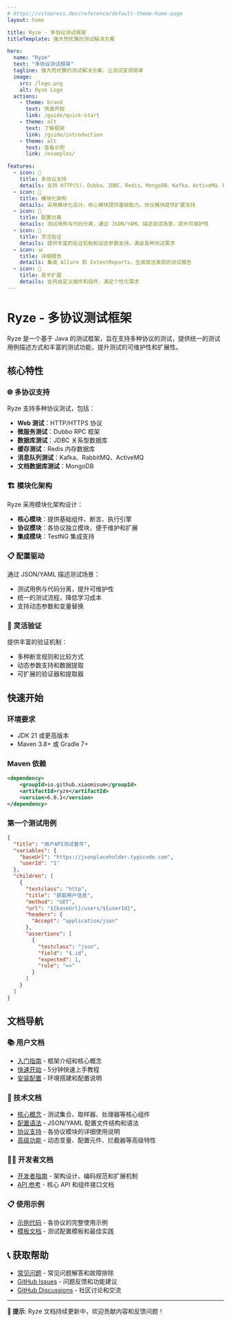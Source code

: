 ```yaml
---
# https://vitepress.dev/reference/default-theme-home-page
layout: home

title: Ryze - 多协议测试框架
titleTemplate: 强大而优雅的测试解决方案

hero:
  name: "Ryze"
  text: "多协议测试框架"
  tagline: 强大而优雅的测试解决方案，让测试变得简单
  image:
    src: /logo.png
    alt: Ryze Logo
  actions:
    - theme: brand
      text: 快速开始
      link: /guide/quick-start
    - theme: alt
      text: 了解框架
      link: /guide/introduction
    - theme: alt
      text: 查看示例
      link: /examples/

features:
  - icon: 🚀
    title: 多协议支持
    details: 支持 HTTP(S)、Dubbo、JDBC、Redis、MongoDB、Kafka、ActiveMQ、RabbitMQ 等多种协议测试
  - icon: 🧩
    title: 模块化架构
    details: 采用模块化设计，核心模块提供基础能力，协议模块提供扩展支持
  - icon: 📝
    title: 配置分离
    details: 测试用例与代码分离，通过 JSON/YAML 描述测试场景，提升可维护性
  - icon: 🔧
    title: 灵活验证
    details: 提供丰富的验证机制和动态参数支持，满足各种测试需求
  - icon: 📊
    title: 详细报告
    details: 集成 Allure 和 ExtentReports，生成简洁美观的测试报告
  - icon: 🔌
    title: 易于扩展
    details: 支持自定义插件和组件，满足个性化需求
---
```


# Ryze - 多协议测试框架

Ryze 是一个基于 Java 的测试框架，旨在支持多种协议的测试，提供统一的测试用例描述方式和丰富的测试功能，提升测试的可维护性和扩展性。

## 核心特性

### 🌐 多协议支持
Ryze 支持多种协议测试，包括：
- **Web 测试**：HTTP/HTTPS 协议
- **微服务测试**：Dubbo RPC 框架
- **数据库测试**：JDBC 关系型数据库
- **缓存测试**：Redis 内存数据库
- **消息队列测试**：Kafka、RabbitMQ、ActiveMQ
- **文档数据库测试**：MongoDB

### 🏗️ 模块化架构
Ryze 采用模块化架构设计：
- **核心模块**：提供基础组件、断言、执行引擎
- **协议模块**：各协议独立模块，便于维护和扩展
- **集成模块**：TestNG 集成支持

### 📋 配置驱动
通过 JSON/YAML 描述测试场景：
- 测试用例与代码分离，提升可维护性
- 统一的测试流程，降低学习成本
- 支持动态参数和变量替换

### 🧪 灵活验证
提供丰富的验证机制：
- 多种断言规则和比较方式
- 动态参数支持和数据提取
- 可扩展的验证器和提取器

## 快速开始

### 环境要求
- JDK 21 或更高版本
- Maven 3.8+ 或 Gradle 7+

### Maven 依赖
```xml
<dependency>
    <groupId>io.github.xiaomisum</groupId>
    <artifactId>ryze</artifactId>
    <version>6.0.1</version>
</dependency>
```

### 第一个测试用例
```json
{
  "title": "用户API测试套件",
  "variables": {
    "baseUrl": "https://jsonplaceholder.typicode.com",
    "userId": "1"
  },
  "children": [
    {
      "testclass": "http",
      "title": "获取用户信息",
      "method": "GET",
      "url": "${baseUrl}/users/${userId}",
      "headers": {
        "Accept": "application/json"
      },
      "assertions": [
        {
          "testclass": "json",
          "field": "$.id",
          "expected": 1,
          "rule": "=="
        }
      ]
    }
  ]
}
```

## 文档导航

### 📚 用户文档
- [入门指南](/guide/introduction) - 框架介绍和核心概念
- [快速开始](/guide/quick-start) - 5分钟快速上手教程
- [安装配置](/guide/installation) - 环境搭建和配置说明

### 🔧 技术文档
- [核心概念](/guide/concepts/) - 测试集合、取样器、处理器等核心组件
- [配置语法](/guide/configuration/) - JSON/YAML 配置文件结构和语法
- [协议支持](/guide/protocols/) - 各协议模块的详细使用说明
- [高级功能](/guide/advanced/) - 动态变量、配置元件、拦截器等高级特性

### 👨‍💻 开发者文档
- [开发者指南](/developer/) - 架构设计、编码规范和扩展机制
- [API 参考](/developer/api/) - 核心 API 和组件接口文档

### 📋 使用示例
- [示例代码](/examples/) - 各协议的完整使用示例
- [模板文档](/tester/template/) - 测试配置模板和最佳实践

## 📞 获取帮助

- [常见问题](/faq/) - 常见问题解答和故障排除
- [GitHub Issues](https://github.com/XiaoMiSum/ryze/issues) - 问题反馈和功能建议
- [GitHub Discussions](https://github.com/XiaoMiSum/ryze/discussions) - 社区讨论和交流

---

**📢 提示**: Ryze 文档持续更新中，欢迎贡献内容和反馈问题！